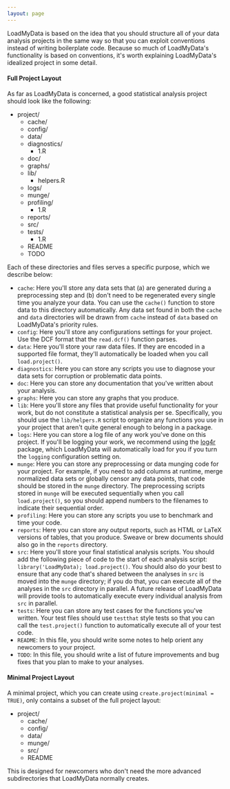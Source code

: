 ```yaml
---
layout: page
---
```

LoadMyData is based on the idea that you should structure all of your data analysis projects in the same way so that you can exploit conventions instead of writing boilerplate code. Because so much of LoadMyData's functionality is based on conventions, it's worth explaining LoadMyData's idealized project in some detail.

#### Full Project Layout

As far as LoadMyData is concerned, a good statistical analysis project should look like the following:

* project/
    * cache/
    * config/
    * data/
    * diagnostics/
        * 1.R
    * doc/
    * graphs/
    * lib/
        * helpers.R
    * logs/
    * munge/
    * profiling/
        * 1.R
    * reports/
    * src/
    * tests/
        * 1.R
    * README
    * TODO

Each of these directories and files serves a specific purpose, which we describe below:

* `cache`: Here you'll store any data sets that (a) are generated during a preprocessing step and (b) don't need to be regenerated every single time you analyze your data. You can use the `cache()` function to store data to this directory automatically. Any data set found in both the `cache` and `data` directories will be drawn from `cache` instead of `data` based on LoadMyData's priority rules.
* `config`: Here you'll store any configurations settings for your project. Use the DCF format that the `read.dcf()` function parses.
* `data`: Here you'll store your raw data files. If they are encoded in a supported file format, they'll automatically be loaded when you call `load.project()`.
* `diagnostics`: Here you can store any scripts you use to diagnose your data sets for corruption or problematic data points.
* `doc`: Here you can store any documentation that you've written about your analysis.
* `graphs`: Here you can store any graphs that you produce.
* `lib`: Here you'll store any files that provide useful functionality for your work, but do not constitute a statistical analysis per se. Specifically, you should use the `lib/helpers.R` script to organize any functions you use in your project that aren't quite general enough to belong in a package.
* `logs`: Here you can store a log file of any work you've done on this project. If you'll be logging your work, we recommend using the [log4r](https://github.com/johnmyleswhite/log4r) package, which LoadMyData will automatically load for you if you turn the `logging` configuration setting on.
* `munge`: Here you can store any preprocessing or data munging code for your project. For example, if you need to add columns at runtime, merge normalized data sets or globally censor any data points, that code should be stored in the `munge` directory. The preprocessing scripts stored in `munge` will be executed sequentially when you call `load.project()`, so you should append numbers to the filenames to indicate their sequential order.
* `profiling`: Here you can store any scripts you use to benchmark and time your code.
* `reports`: Here you can store any output reports, such as HTML or LaTeX versions of tables, that you produce. Sweave or brew documents should also go in the `reports` directory.
* `src`: Here you'll store your final statistical analysis scripts. You should add the following piece of code to the start of each analysis script: `library('LoadMyData); load.project()`. You should also do your best to ensure that any code that's shared between the analyses in `src` is moved into the `munge` directory; if you do that, you can execute all of the analyses in the `src` directory in parallel. A future release of LoadMyData will provide tools to automatically execute every individual analysis from `src` in parallel.
* `tests`: Here you can store any test cases for the functions you've written. Your test files should use `testthat` style tests so that you can call the `test.project()` function to automatically execute all of your test code.
* `README`: In this file, you should write some notes to help orient any newcomers to your project.
* `TODO`: In this file, you should write a list of future improvements and bug fixes that you plan to make to your analyses.

#### Minimal Project Layout

A minimal project, which you can create using `create.project(minimal = TRUE)`, only contains a subset of the full project layout:

* project/
    * cache/
    * config/
    * data/
    * munge/
    * src/
    * README

This is designed for newcomers who don't need the more advanced subdirectories that LoadMyData normally creates.
